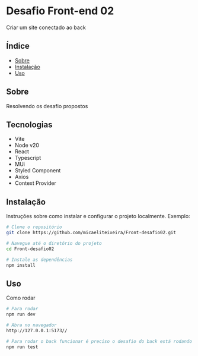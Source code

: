 # Desafio Front-end 02

Criar um site conectado ao back

## Índice

- [Sobre](#sobre)
- [Instalação](#instalação)
- [Uso](#uso)

## Sobre

Resolvendo os desafio propostos

## Tecnologias

- Vite
- Node v20
- React
- Typescript
- MUi
- Styled Component
- Axios
- Context Provider

## Instalação

Instruções sobre como instalar e configurar o projeto localmente. Exemplo:

```bash
# Clone o repositório
git clone https://github.com/micaeliteixeira/Front-desafio02.git

# Navegue até o diretório do projeto
cd Front-desafio02

# Instale as dependências
npm install

```

## Uso

Como rodar

```bash
# Para rodar
npm run dev

# Abra no navegador
http://127.0.0.1:5173//

# Para rodar o back funcionar é preciso o desafio do back está rodando na máquina
npm run test

```
